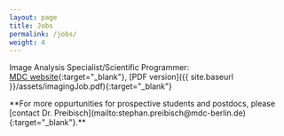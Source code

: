 ```yaml
---
layout: page
title: Jobs
permalink: /jobs/
weight: 4
---
```


Image Analysis Specialist/Scientific Programmer:  
[MDC website](https://www.mdc-berlin.de/jobs/808418/10638){:target="_blank"}, 
[PDF version]({{ site.baseurl }}/assets/imagingJob.pdf){:target="_blank"}

<div class="jobs-contact" markdown="1">
**For more oppurtunities for prospective students and postdocs, please [contact Dr. Preibisch](mailto:stephan.preibisch@mdc-berlin.de){:target="_blank"}.**
</div>

<br><br><br><br><br><br><br>